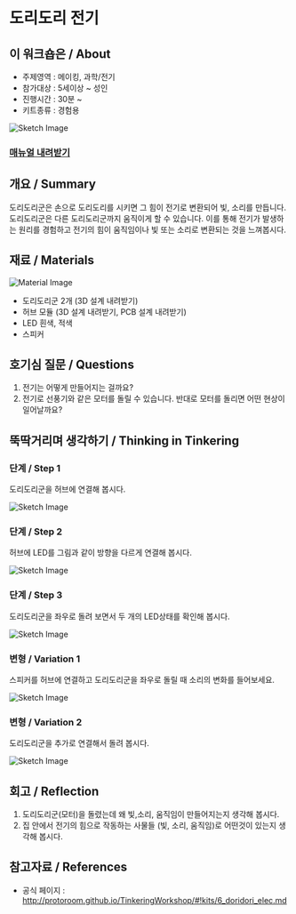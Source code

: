# 도리도리 전기

## 이 워크숍은 / About
 * 주제영역 : 메이킹, 과학/전기
 * 참가대상 : 5세이상 ~ 성인
 * 진행시간 : 30분 ~ 
 * 키트종류 : 경험용
 
![Sketch Image](images/doridori_elec_top.png)

### [매뉴얼 내려받기](pdf/6_doridori_elec.pdf) 


## 개요 / Summary
도리도리군은 손으로 도리도리를 시키면 그 힘이 전기로 변환되어 빛, 소리를 만듭니다. 도리도리군은 다른 도리도리군까지 움직이게 할 수 있습니다. 
이를 통해 전기가 발생하는 원리를 경험하고 전기의 힘이 움직임이나 빛 또는 소리로 변환되는 것을 느껴봅시다.


## 재료 / Materials
![Material Image](images/doridori_elec_m.png)

 * 도리도리군 2개 (3D 설계 내려받기)
 * 허브 모듈 (3D 설계 내려받기, PCB 설계 내려받기)
 * LED 흰색, 적색
 * 스피커


## 호기심 질문 / Questions
 1. 전기는 어떻게 만들어지는 걸까요?
 1. 전기로 선풍기와 같은 모터를 돌릴 수 있습니다. 반대로 모터를 돌리면 어떤 현상이 일어날까요?


## 뚝딱거리며 생각하기 / Thinking in Tinkering

### 단계 / Step 1
도리도리군을 허브에 연결해 봅시다.

![Sketch Image](images/doridori_elec_s1.png)

### 단계 / Step 2
허브에 LED를 그림과 같이 방향을 다르게 연결해 봅시다.

![Sketch Image](images/doridori_elec_s2.png)

### 단계 / Step 3
도리도리군을 좌우로 돌려 보면서 두 개의 LED상태를 확인해 봅시다.

![Sketch Image](images/doridori_elec_s3.png)


### 변형 / Variation 1
스피커를 허브에 연결하고 도리도리군을 좌우로 돌릴 때 소리의 변화를 들어보세요.

![Sketch Image](images/doridori_elec_v1.png)

### 변형 / Variation 2
도리도리군을 추가로 연결해서 돌려 봅시다.

![Sketch Image](images/doridori_elec_v2.png)

## 회고 / Reflection
 1. 도리도리군(모터)을 돌렸는데 왜 빛,소리, 움직임이 만들어지는지 생각해 봅시다.
 1. 집 안에서 전기의 힘으로 작동하는 사물들 (빛, 소리, 움직임)로 어떤것이 있는지 생각해 봅시다.


## 참고자료 / References
 * 공식 페이지 : http://protoroom.github.io/TinkeringWorkshop/#!kits/6_doridori_elec.md

